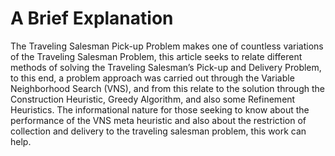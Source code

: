 # A Brief Explanation

The Traveling Salesman Pick-up Problem makes one of countless variations of the Traveling Salesman Problem, this article seeks to relate different
methods of solving the Traveling Salesman’s Pick-up and Delivery Problem,
to this end, a problem approach was carried out through the Variable Neighborhood Search (VNS), and from this relate to the solution through the Construction Heuristic, Greedy Algorithm, and also some Refinement Heuristics.
The informational nature for those seeking to know about the performance of
the VNS meta heuristic and also about the restriction of collection and delivery
to the traveling salesman problem, this work can help.
